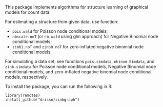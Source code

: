 This package implements algorithms for structure learning of graphical models for count data.

For estimating a structure from given data, use function:
- `pois.wald` for Poisson node conditional models; 
- `nbscale.noT` (or `nb.wald` using glm approach) for Negative Binomial node conditional models;
-  `zinb1.noT` and `zinb0.noT` for zero-inflated negative binomial node conditional models.

For simulating a data set, see functions `pois.simdata`, `nbinom.Simdata`, and `zinb.simdata` for Poisson node conditional models, Negative Binomial node conditional models, and zero-inflated negative binomial node conditional models, respectively.

To install the package, you can run the following in R:

```{r}
library(remotes)
install_github("drisso/zinbgraph")
```
